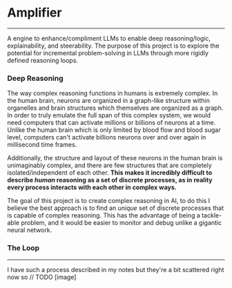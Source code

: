 # Amplifier

---
A engine to enhance/compliment LLMs to enable deep reasoning/logic, explainability, and steerability.
The purpose of this project is to explore the potential for incremental problem-solving in LLMs through more rigidly
defined reasoning loops.

### Deep Reasoning
The way complex reasoning functions in humans is extremely complex. In the human brain, neurons are organized in a graph-like
structure within organelles and brain structures which themselves are organized as a graph. In order to truly emulate the
full span of this complex system, we would need computers that can activate millions or billions of neurons at a time. 
Unlike the human brain which is only limited by blood flow and blood sugar level, computers can't activate billions neurons
over and over again in millisecond time frames.

Additionally, the structure and layout of these neurons in the human brain is unimaginably complex, and there are few structures
that are completely isolated/independent of each other. **This makes it incredibly difficult to describe *human* reasoning 
as a set of discrete processes, as in reality every process interacts with each other in complex ways.**

The goal of this project is to create complex reasoning in AI, to do this I believe the best approach is to find an *unique* 
set of discrete processes that is capable of complex reasoning. This has the advantage of being a tackle-able problem,
and it would be easier to monitor and debug unlike a gigantic neural network.

### The Loop

---

I have such a process described in my notes but they're a bit scattered right now so 
// TODO [image]

```math

```

